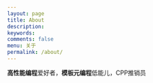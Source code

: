 ```yaml
---
layout: page
title: About
description: 
keywords: 
comments: false
menu: 关于
permalink: /about/
---
```


**高性能编程**爱好者，**模板元编程**低能儿，CPP推销员